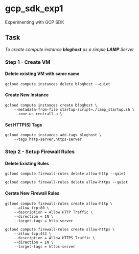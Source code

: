# gcp_sdk_exp1
Experimenting with GCP SDK

## Task
_To create compute instance **bloghost** as a simple **LAMP** Server_

### Step 1 - Create VM
#### Delete existing VM with same name

```shell
gcloud compute instances delete bloghost --quiet
```

#### Create New Instance 

```shell
gcloud compute instances create bloghost \
    --metadata-from-file startup-script=./lamp_startup.sh \
    --zone us-central1-a \
```

#### Set  HTTP(S) Tags

```shell
gcloud compute instances add-tags bloghost \
    --tags http-server,https-server
```

### Step 2 - Setup Firewall Rules
#### Delete Existing Rules 

```shell
gcloud compute firewall-rules delete allow-http --quiet
```

```shell
gcloud compute firewall-rules delete allow-https --quiet
```

#### Cerate New Firewall Rules 

```shell
gcloud compute firewall-rules create allow-http \
    --allow tcp:80 \
    --description = Allow HTTP Traffic \
    --direction = IN \
    --target-tags = http-server
```

```shell
gcloud compute firewall-rules create allow-https \
    --allow tcp:443 \
    --description = Allow HTTPS Traffic \
    --direction = IN \
    --target-tags = https-server
```    